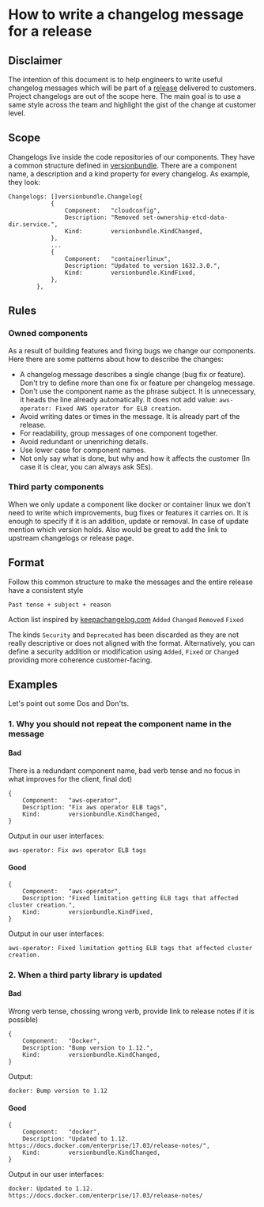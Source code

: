 # How to write a changelog message for a release

## Disclaimer

The intention of this document is to help engineers to write useful changelog messages which will be part of a [release](https://github.com/giantswarm/giantswarm/wiki/Releases)
delivered to customers. Project changelogs are out of the scope here. The main goal is to use a same style across the team and
highlight the gist of the change at customer level. 
 
## Scope

Changelogs live inside the code repositories of our components. They have a common structure defined in [versionbundle](https://godoc.org/github.com/giantswarm/versionbundle#Bundle). There are a component name, a description and a kind 
property for every changelog. As example, they look:

```golang
Changelogs: []versionbundle.Changelog{
			{
				Component:   "cloudconfig",
				Description: "Removed set-ownership-etcd-data-dir.service.",
				Kind:        versionbundle.KindChanged,
			},
            ...
			{
				Component:   "containerlinux",
				Description: "Updated to version 1632.3.0.",
				Kind:        versionbundle.KindFixed,
			},
		},
```

## Rules

### Owned components

As a result of building features and fixing bugs we change our components. Here there are some patterns about how to describe the changes:

- A changelog message describes a single change (bug fix or feature). Don't try to define more than one fix or feature per changelog message.    
- Don't use the component name as the phrase subject. It is unnecessary, it heads the line already automatically. It does not add value: `aws-operator: Fixed AWS operator for ELB creation`.
- Avoid writing dates or times in the message. It is already part of the release.
- For readability, group messages of one component together.
- Avoid redundant or unenriching details.
- Use lower case for component names.
- Not only say what is done, but why and how it affects the customer (In case it is clear, you can always ask SEs).

### Third party components

When we only update a component like docker or container linux we don't need to write which improvements, bug fixes or features
it carries on. It is enough to specify if it is an addition, update or removal. In case of update mention which version holds. Also
would be great to add the link to upstream changelogs or release page.

## Format

Follow this common structure to make the messages and the entire release have a consistent style

`Past tense + subject + reason`

Action list inspired by [keepachangelog.com](http://keepachangelog.com/en/1.0.0/)
`Added` `Changed` `Removed` `Fixed` 

The kinds `Security` and `Deprecated` has been discarded as they are not really descriptive or does not aligned with the format.
Alternatively, you can define a security addition or modification using `Added`, `Fixed` or `Changed` providing more coherence customer-facing.

## Examples

Let's point out some Dos and Don'ts.

### 1. Why you should not repeat the component name in the message

#### Bad

There is a redundant component name, bad verb tense and no focus in what improves for the client, final dot)

```golang
{
    Component:   "aws-operator",
    Description: "Fix aws operator ELB tags",
    Kind:        versionbundle.KindChanged,
}
```

Output in our user interfaces:

```
aws-operator: Fix aws operator ELB tags
```

#### Good

```golang
{
    Component:   "aws-operator",
    Description: "Fixed limitation getting ELB tags that affected cluster creation.",
    Kind:        versionbundle.KindFixed,
}
```

Output in our user interfaces:

```
aws-operator: Fixed limitation getting ELB tags that affected cluster creation.
```

### 2. When a third party library is updated

#### Bad

Wrong verb tense, chossing wrong verb, provide link to release notes if it is possible)

```golang
{
    Component:   "Docker",
    Description: "Bump version to 1.12.",
    Kind:        versionbundle.KindChanged,
}
```

Output:

```
docker: Bump version to 1.12
```

#### Good

```golang
{
    Component:   "docker",
    Description: "Updated to 1.12. https://docs.docker.com/enterprise/17.03/release-notes/",
    Kind:        versionbundle.KindChanged,
}
```

Output in our user interfaces:

```
docker: Updated to 1.12. https://docs.docker.com/enterprise/17.03/release-notes/
```

